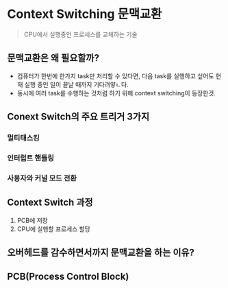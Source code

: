 # Context Switching 문맥교환
> CPU에서 실행중인 프로세스를 교체하는 기술

## 문맥교환은 왜 필요할까?
- 컴퓨터가 한번에 한가지 task만 처리할 수 있다면, 다음 task를 실행하고 싶어도 현재 실행 중인 일이 끝날 때까지 기다려얗ㄴ다.
- 동시에 여러 task를 수행하는 것처럼 하기 위해 context switching이 등장한것.

## Conext Switch의 주요 트리거 3가지
### 멀티태스킹
### 인터럽트 핸들링
### 사용자와 커널 모드 전환

## Context Switch 과정
1. PCB에 저장
2. CPU에 실행할 프로세스 할당

## 오버헤드를 감수하면서까지 문맥교환을 하는 이유?

## PCB(Process Control Block)